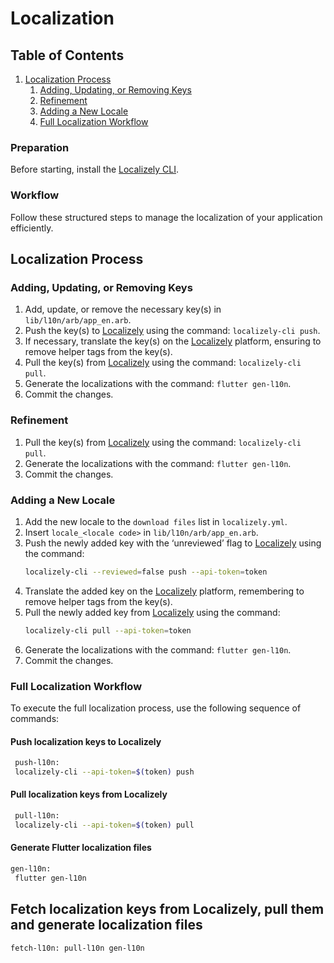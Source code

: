 # Localization

## Table of Contents

1. [Localization Process](#localization-process)
    1. [Adding, Updating, or Removing Keys](#adding-updating-or-removing-keys)
    2. [Refinement](#refinement)
    3. [Adding a New Locale](#adding-a-new-locale)
    4. [Full Localization Workflow](#full-localization-workflow)

### Preparation

Before starting, install the [Localizely CLI](https://github.com/localizely/localizely-cli#install).

### Workflow

Follow these structured steps to manage the localization of your application efficiently.

## Localization Process

### Adding, Updating, or Removing Keys

1. Add, update, or remove the necessary key(s) in `lib/l10n/arb/app_en.arb`.
2. Push the key(s) to [Localizely](https://localizely.com) using the command: `localizely-cli push`.
3. If necessary, translate the key(s) on the [Localizely](https://localizely.com) platform, ensuring to remove helper
   tags from the key(s).
4. Pull the key(s) from [Localizely](https://localizely.com) using the command: `localizely-cli pull`.
5. Generate the localizations with the command: `flutter gen-l10n`.
6. Commit the changes.

### Refinement

1. Pull the key(s) from [Localizely](https://localizely.com) using the command: `localizely-cli pull`.
2. Generate the localizations with the command: `flutter gen-l10n`.
3. Commit the changes.

### Adding a New Locale

1. Add the new locale to the `download files` list in `localizely.yml`.
2. Insert `locale_<locale code>` in `lib/l10n/arb/app_en.arb`.
3. Push the newly added key with the ‘unreviewed’ flag to [Localizely](https://localizely.com) using the command:
   ```sh
   localizely-cli --reviewed=false push --api-token=token
   ```
4. Translate the added key on the [Localizely](https://localizely.com) platform, remembering to remove helper tags from
   the key(s).
5. Pull the newly added key from [Localizely](https://localizely.com) using the command:
   ```sh
   localizely-cli pull --api-token=token
   ```
6. Generate the localizations with the command: `flutter gen-l10n`.
7. Commit the changes.

### Full Localization Workflow

To execute the full localization process, use the following sequence of commands:

#### Push localization keys to Localizely

   ```sh
    push-l10n:
    localizely-cli --api-token=$(token) push
   ```

#### Pull localization keys from Localizely

   ```sh
    pull-l10n:
    localizely-cli --api-token=$(token) pull
   ```

#### Generate Flutter localization files

   ```sh
gen-l10n:
    flutter gen-l10n
   ```

## Fetch localization keys from Localizely, pull them and generate localization files

   ```sh
fetch-l10n: pull-l10n gen-l10n
```
